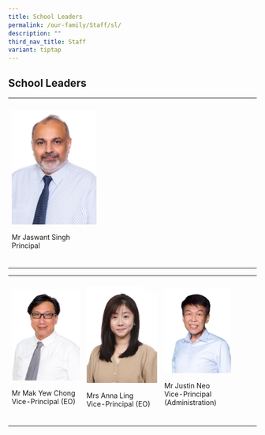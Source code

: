 ```yaml
---
title: School Leaders
permalink: /our-family/Staff/sl/
description: ""
third_nav_title: Staff
variant: tiptap
---
```

<h2>School Leaders</h2>
<table style="minWidth: 25px">
<colgroup>
<col>
</colgroup>
<tbody>
<tr>
<th rowspan="1" colspan="1">
<p></p>
</th>
</tr>
<tr>
<td rowspan="1" colspan="1">
<div class="isomer-image-wrapper">
<img style="width:35%" height="auto" width="100%" src="/images/Mr%20Jaswant%20Singh.jpg">
</div>
<p>Mr Jaswant Singh
<br>Principal</p>
</td>
</tr>
<tr>
<td rowspan="1" colspan="1">
<p></p>
</td>
</tr>
</tbody>
</table>
<table style="minWidth: 75px">
<colgroup>
<col>
<col>
<col>
</colgroup>
<tbody>
<tr>
<th rowspan="1" colspan="1">
<p></p>
</th>
<th rowspan="1" colspan="1">
<p></p>
</th>
<th rowspan="1" colspan="1">
<p></p>
</th>
</tr>
<tr>
<td rowspan="1" colspan="1">
<div class="isomer-image-wrapper">
<img style="" height="auto" width="100%" src="/images/Mr%20Mak%20Yew%20Chong2.jpg">
</div>
<p>Mr Mak Yew Chong
<br>Vice-Principal (EO)</p>
</td>
<td rowspan="1" colspan="1">
<div class="isomer-image-wrapper">
<img style="" height="auto" width="100%" src="/images/Key%20Personel%20Photos/Mrs_Anna_Ling.jpg">
</div>
<p>Mrs Anna Ling
<br>Vice-Principal (EO)</p>
</td>
<td rowspan="1" colspan="1">
<div class="isomer-image-wrapper">
<img style="width:75%" height="auto" width="100%" src="/images/Mr%20Justin%20Neo.jpg">
</div>
<p>Mr Justin Neo
<br>Vice-Principal (Administration)</p>
</td>
</tr>
<tr>
<td rowspan="1" colspan="1">
<p></p>
</td>
<td rowspan="1" colspan="1">
<p></p>
</td>
<td rowspan="1" colspan="1">
<p></p>
</td>
</tr>
</tbody>
</table>
<p></p>